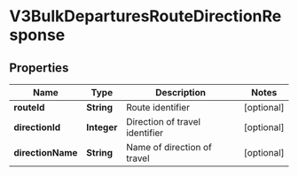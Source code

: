 # V3BulkDeparturesRouteDirectionResponse

## Properties
Name | Type | Description | Notes
------------ | ------------- | ------------- | -------------
**routeId** | **String** | Route identifier |  [optional]
**directionId** | **Integer** | Direction of travel identifier |  [optional]
**directionName** | **String** | Name of direction of travel |  [optional]
